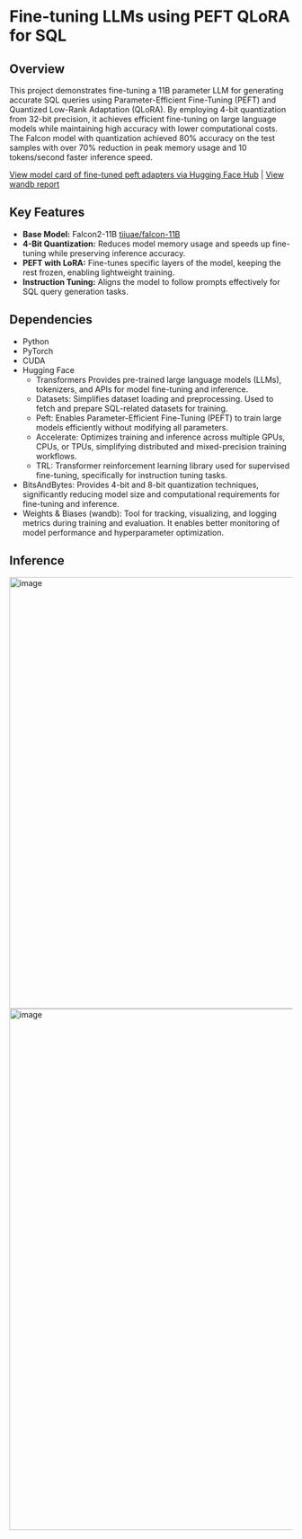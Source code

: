 # Fine-tuning LLMs using PEFT QLoRA for SQL 

## Overview 
This project demonstrates fine-tuning a 11B parameter LLM for generating accurate SQL queries using Parameter-Efficient Fine-Tuning (PEFT) and Quantized Low-Rank Adaptation (QLoRA). By employing 4-bit quantization from 32-bit precision, it achieves efficient fine-tuning on large language models while maintaining high accuracy with lower computational costs. The Falcon model with quantization achieved 80% accuracy on the test samples with over 70% reduction in peak memory usage and 10 tokens/second faster inference speed. 

[View model card of fine-tuned peft adapters via Hugging Face Hub](https://huggingface.co/adityas2410/falcon11b-sql_instruct/tree/main) | [View wandb report](https://api.wandb.ai/links/adityas-ai2410-upwork/58a35uld)

## Key Features
- **Base Model:** Falcon2-11B [tiiuae/falcon-11B](https://huggingface.co/tiiuae/falcon-11B)
- **4-Bit Quantization:** Reduces model memory usage and speeds up fine-tuning while preserving inference accuracy.
- **PEFT with LoRA:** Fine-tunes specific layers of the model, keeping the rest frozen, enabling lightweight training.
- **Instruction Tuning:** Aligns the model to follow prompts effectively for SQL query generation tasks.

## Dependencies
- Python
- PyTorch
- CUDA
- Hugging Face
  - Transformers Provides pre-trained large language models (LLMs), tokenizers, and APIs for model fine-tuning and inference.
  - Datasets: Simplifies dataset loading and preprocessing. Used to fetch and prepare SQL-related datasets for training.
  - Peft: Enables Parameter-Efficient Fine-Tuning (PEFT) to train large models efficiently without modifying all parameters.
  - Accelerate: Optimizes training and inference across multiple GPUs, CPUs, or TPUs, simplifying distributed and mixed-precision training workflows.
  - TRL: Transformer reinforcement learning library used for supervised fine-tuning, specifically for instruction tuning tasks.
- BitsAndBytes: Provides 4-bit and 8-bit quantization techniques, significantly reducing model size and computational requirements for fine-tuning and inference. 
- Weights & Biases (wandb): Tool for tracking, visualizing, and logging metrics during training and evaluation. It enables better monitoring of model performance and hyperparameter optimization.

## Inference
<img width="768" alt="image" src="https://github.com/user-attachments/assets/8208d827-8496-496d-8623-212d7daf8f8e">
<img width="928" alt="image" src="https://github.com/user-attachments/assets/2fdd5425-61ef-4857-92b0-7590d99a9258">

